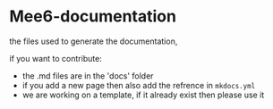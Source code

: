 # Mee6-documentation
the files used to generate the documentation,

if you want to contribute:
* the .md files are in the 'docs' folder
* if you add a new page then also add the refrence in `mkdocs.yml`
* we are working on a template, if it already exist then please use it
